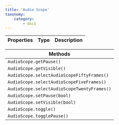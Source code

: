 ```yaml
---
title: 'Audio Scope'
taxonomy:
    category:
        - docs
---
```




| Properties            | Type   | Description |
| --------------------- | ------ | ----------- |



| Methods                                  |
| ---------------------------------------- |
| `AudioScope.getPause()`                    |
| `AudioScope.getVisible()`                  |
| `AudioScope.selectAudioScopeFiftyFrames()` |
| `AudioScope.selectAudioScopeFiveFrames()`  |
| `AudioScope.selectAudioScopeTwentyFrames()` |
| `AudioScope.setPause(bool)`                |
| `AudioScope.setVisible(bool)`              |
| `AudioScope.toggle()`                      |
| `AudioScope.togglePause()`                 |


